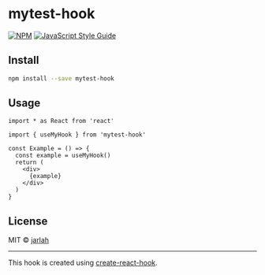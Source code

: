 # mytest-hook

> 

[![NPM](https://img.shields.io/npm/v/mytest-hook.svg)](https://www.npmjs.com/package/mytest-hook) [![JavaScript Style Guide](https://img.shields.io/badge/code_style-standard-brightgreen.svg)](https://standardjs.com)

## Install

```bash
npm install --save mytest-hook
```

## Usage

```tsx
import * as React from 'react'

import { useMyHook } from 'mytest-hook'

const Example = () => {
  const example = useMyHook()
  return (
    <div>
      {example}
    </div>
  )
}
```

## License

MIT © [jarlah](https://github.com/jarlah)

---

This hook is created using [create-react-hook](https://github.com/hermanya/create-react-hook).
